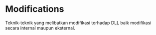 # Modifications

Teknik-teknik yang melibatkan modifikasi terhadap DLL baik modifikasi secara internal maupun eksternal.